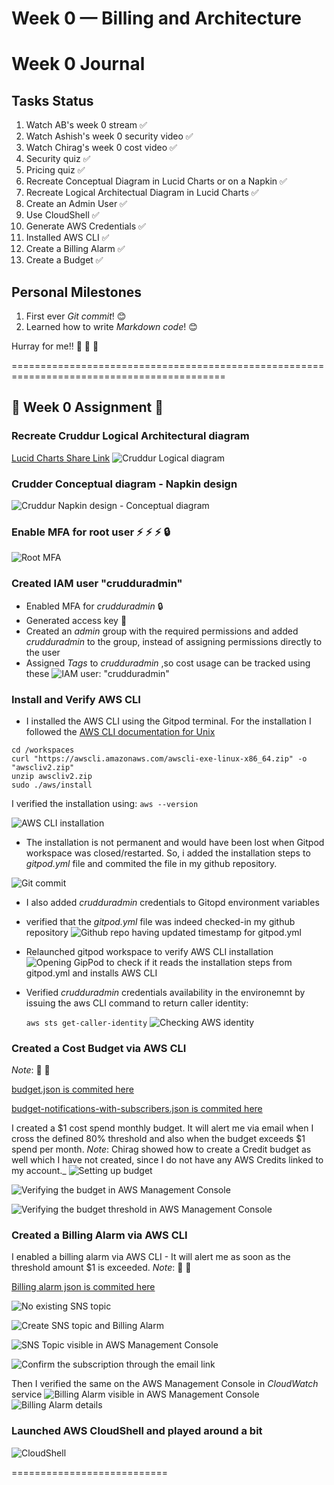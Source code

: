 # Week 0 — Billing and Architecture
# Week 0 Journal 

## Tasks Status
1. Watch AB's week 0 stream :white_check_mark:
2. Watch Ashish's week 0 security video :white_check_mark:
3. Watch Chirag's week 0 cost video :white_check_mark:
4. Security quiz :white_check_mark:
5. Pricing quiz :white_check_mark:
6. Recreate Conceptual Diagram in Lucid Charts or on a Napkin :white_check_mark:
7. Recreate Logical Architectual Diagram in Lucid Charts :white_check_mark:
8. Create an Admin User :white_check_mark:
9. Use CloudShell :white_check_mark:
10. Generate AWS Credentials :white_check_mark:
11. Installed AWS CLI :white_check_mark:
12. Create a Billing Alarm :white_check_mark:
13. Create a Budget :white_check_mark:


## Personal Milestones
1. First ever *Git commit*! :blush:
2. Learned how to write *Markdown code*! :blush:

Hurray for me!! :clap: :clap: :clap:


===========================================================================================

## :bow: Week 0 Assignment :running:

### Recreate Cruddur Logical Architectural diagram   
[Lucid Charts Share Link](https://lucid.app/lucidchart/8d5dfa2d-fe47-4651-95bd-bb6cf43d7356/edit?invitationId=inv_c1df9702-362d-415a-a6d5-9024b1a64169)
![Cruddur Logical diagram](assets/week0_LogicalArchitectureLucidChart.jpg)


### Crudder Conceptual diagram - Napkin design
![Cruddur Napkin design - Conceptual diagram](assets/week0_Cruddur_Conceptual.jpg)

### Enable MFA for root user :zap: :zap: :zap: :lock:
![Root MFA](assets/week0_Root_MFA_enabled.png)

### Created IAM user "crudduradmin"
- Enabled MFA for _crudduradmin_ :lock:
- Generated access key :key:
- Created an *admin* group with the required permissions and added _crudduradmin_ to the group, instead of assigning permissions directly to the user
- Assigned *Tags* to _crudduradmin_ ,so cost usage can be tracked using these 
![IAM user: "crudduradmin"](assets/week0_IAM_user.png)

### Install and Verify AWS CLI
- I installed the AWS CLI using the Gitpod terminal. For the installation I followed the [AWS CLI documentation for Unix](https://docs.aws.amazon.com/cli/latest/userguide/getting-started-install.html) 
 
 ```
 cd /workspaces
 curl "https://awscli.amazonaws.com/awscli-exe-linux-x86_64.zip" -o "awscliv2.zip"
 unzip awscliv2.zip
 sudo ./aws/install
 ```
 I verified the installation using:
 `
 aws --version
 `
   
![AWS CLI installation](assets/week0_installCLI.png)

- The installation is not permanent and would have been lost when Gitpod workspace was closed/restarted. So, i added the installation steps to _gitpod.yml_ file and commited the file in my github repository. 

![Git commit](assets/week0_commit_gitpodyml.png)

- I also added _crudduradmin_ credentials to Gitopd environment variables

- verified that the _gitpod.yml_ file was indeed checked-in my github repository
![Github repo having updated timestamp for _gitpod.yml_](assets/week0_verifying_gityml_commit.png)

- Relaunched gitpod workspace to verify AWS CLI installation
![Opening GipPod to check if it reads the installation steps from _gitpod.yml_ and installs AWS CLI](assets/week0_initialization_on_workspace_launch.png)

- Verified _crudduradmin_ credentials availability in the environemnt by issuing the aws CLI command to return caller identity:

    `aws sts get-caller-identity`
![Checking AWS identity](assets/week0_verifying_env_variables.png)


### Created a Cost Budget via AWS CLI
_Note_: :book: :book:

[budget.json is commited here](https://github.com/aggarwal-tanushree/aws-bootcamp-cruddur-2023/blob/main/aws/json/budget.json)

[budget-notifications-with-subscribers.json is commited here](https://github.com/aggarwal-tanushree/aws-bootcamp-cruddur-2023/blob/main/aws/json/budget-notifications-with-subscribers.json)

I created a $1 cost spend monthly budget. It will alert me via email when I cross the defined 80% threshold and also when the budget exceeds $1 spend per month.
_Note_:
Chirag showed how to create a Credit budget as well which I have not created, since I do not have any AWS Credits linked to my account._
![Setting up budget](assets/week0_setting_up_budget.png)

![Verifying the budget in AWS Management Console](assets/week0_cost_budget_verification.png)

![Verifying the budget threshold in AWS Management Console](assets/week0_cost_budget_verification2.png)

### Created a Billing Alarm via AWS CLI
I enabled a billing alarm via AWS CLI - It will alert me as soon as the threshold amount $1 is exceeded.
_Note_:  :book: :book:

[Billing alarm json is commited here](https://github.com/aggarwal-tanushree/aws-bootcamp-cruddur-2023/blob/main/aws/json/billing-alarm.json)

![No existing SNS topic](assets/week0_no_existing_sns_topic.png)

![Create SNS topic and Billing Alarm](assets/week0_billing_alarm.png)

![SNS Topic visible in AWS Management Console](assets/week0_verify_billing_alarm.png)

![Confirm the subscription through the email link](assets/week0_subscription_confirmation.png)

Then I verified the same on the AWS Management Console in *CloudWatch* service
![Billing Alarm visible in AWS Management Console](assets/week0_cloudwatch_alarm_verification1.png)
![Billing Alarm details](assets/week0_cloudwatch_alarm_verification2.png)

### Launched AWS CloudShell and played around a bit
![CloudShell](assets/week0_AWS_Cloudshell.png)






===========================

